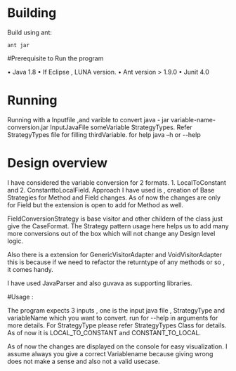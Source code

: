 # Building

Build using ant:

    ant jar

#Prerequisite to Run the program
  
•	Java 1.8 
•	If Eclipse , LUNA version.
•	Ant version > 1.9.0
•	Junit 4.0

# Running

Running with a Inputfile ,and varible to convert
java - jar variable-name-conversion.jar InputJavaFile someVariable StrategyTypes.
Refer StrategyTypes file for filling thirdVariable.
for help
     java  –h or --help

# Design overview

I have considered the variable conversion for 2 formats. 1. LocalToConstant and 2. ConstanttoLocalField. Approach I have used is , creation of Base Strategies for Method and Field changes. As of now the changes are only for Field but the extension is open to add for Method as well. 

FieldConversionStrategy is base visitor and other childern of the class just give the CaseFormat. The Strategy pattern usage here helps us to add many more conversions out of the box which will not change any Design level logic.

Also there is a extension for GenericVisitorAdapter and VoidVisitorAdapter this is because if we need to refactor the returntype of any methods or so , it comes handy.

I have used JavaParser and also guvava  as supporting libraries. 


#Usage : 


The program expects 3 inputs , one is the input java file , StrategyType and variableName which you want to convert. 
run for --help in arguments for more details. For StrategyType please refer StrategyTypes Class for details. As of now it is 
LOCAL_TO_CONSTANT and CONSTANT_TO_LOCAL.

As of now the changes are displayed on the console for easy visualization. 
I assume always you give a correct Variablename because giving wrong does not make a sense and also not a valid usecase.
 
	   

